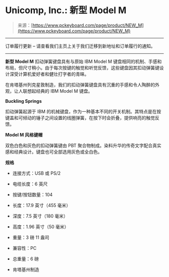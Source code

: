 <!--yml

category: 未分类

date: 2024-05-27 14:50:26

-->

# Unicomp, Inc.: 新型 Model M

> 来源：[https://www.pckeyboard.com/page/product/NEW_M](https://www.pckeyboard.com/page/product/NEW_M)

____________________________________________________________________________________

订单履行更新 – 请查看我们主页上关于我们迁移到新地址和订单履行的通知。

____________________________________________________________________________________________________________

**新型 Model M** 扣动弹簧键盘具有与原始 IBM Model M 键盘相同的机制、手感和布局，但尺寸稍小。由于每次按键的触觉和听觉反馈，这些键盘因其扣动弹簧键设计深受计算机爱好者和健壮打字者的青睐。

在肯塔基州列克星敦制造，我们的扣动弹簧键盘具有沉重的手感和令人陶醉的外观，让人联想起经典的 IBM Model M 键盘。

**Buckling Springs**

扣动弹簧起源于 IBM 的机械键盘，作为一种基本不同的开关机制。其特点是在按键盖和可倾动的锤子之间设置的线圈弹簧，在按下时会折叠，提供响亮的触觉反馈。

**Model M 风格键帽**

双色白色和灰色的扣动弹簧键由 PBT 聚合物制成。染料升华的传奇文字配合真实感和经典设计。键盘也可全部选用灰色或全白色。

**规格**

+   连接方式：USB 或 PS/2

+   电缆长度：6 英尺

+   按键/按钮数量：104

+   长度：17.9 英寸（455 毫米）

+   深度：7.5 英寸（180 毫米）

+   高度：1.96 英寸（50 毫米）

+   重量：3 磅 11 盎司

+   兼容性：PC

+   总重量：6 磅

+   肯塔基州制造
